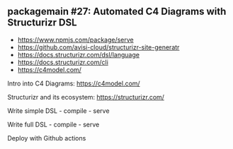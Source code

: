 ## packagemain #27: Automated C4 Diagrams with Structurizr DSL

- https://www.npmjs.com/package/serve
- https://github.com/avisi-cloud/structurizr-site-generatr
- https://docs.structurizr.com/dsl/language
- https://docs.structurizr.com/cli
- https://c4model.com/

Intro into C4 Diagrams: https://c4model.com/

Structurizr and its ecosystem: https://structurizr.com/

Write simple DSL - compile - serve

Write full DSL - compile - serve

Deploy with Github actions
